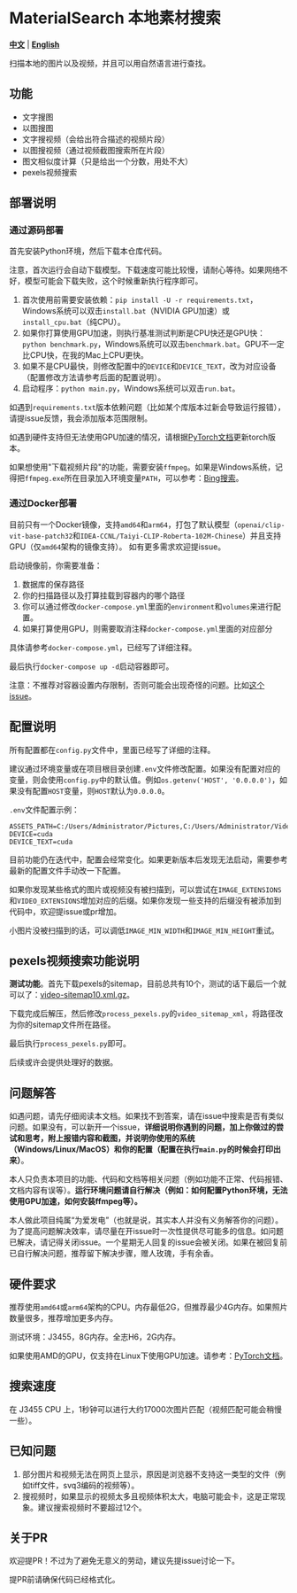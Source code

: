 # MaterialSearch 本地素材搜索

[**中文**](./README.md) | [**English**](./README_EN.md)

扫描本地的图片以及视频，并且可以用自然语言进行查找。

## 功能

- 文字搜图
- 以图搜图
- 文字搜视频（会给出符合描述的视频片段）
- 以图搜视频（通过视频截图搜索所在片段）
- 图文相似度计算（只是给出一个分数，用处不大）
- pexels视频搜索

## 部署说明

### 通过源码部署

首先安装Python环境，然后下载本仓库代码。

注意，首次运行会自动下载模型。下载速度可能比较慢，请耐心等待。如果网络不好，模型可能会下载失败，这个时候重新执行程序即可。

1. 首次使用前需要安装依赖：`pip install -U -r requirements.txt`，Windows系统可以双击`install.bat`（NVIDIA GPU加速）或`install_cpu.bat`（纯CPU）。
2. 如果你打算使用GPU加速，则执行基准测试判断是CPU快还是GPU快：`python benchmark.py`，Windows系统可以双击`benchmark.bat`。GPU不一定比CPU快，在我的Mac上CPU更快。
3. 如果不是CPU最快，则修改配置中的`DEVICE`和`DEVICE_TEXT`，改为对应设备（配置修改方法请参考后面的配置说明）。
4. 启动程序：`python main.py`，Windows系统可以双击`run.bat`。

如遇到`requirements.txt`版本依赖问题（比如某个库版本过新会导致运行报错），请提issue反馈，我会添加版本范围限制。

如遇到硬件支持但无法使用GPU加速的情况，请根据[PyTorch文档](https://pytorch.org/get-started/locally/)更新torch版本。

如果想使用"下载视频片段"的功能，需要安装`ffmpeg`。如果是Windows系统，记得把`ffmpeg.exe`所在目录加入环境变量`PATH`，可以参考：[Bing搜索](https://cn.bing.com/search?q=windows+%E5%A6%82%E4%BD%95%E6%B7%BB%E5%8A%A0+path+%E7%8E%AF%E5%A2%83%E5%8F%98%E9%87%8F)。

### 通过Docker部署

目前只有一个Docker镜像，支持`amd64`和`arm64`，打包了默认模型（`openai/clip-vit-base-patch32`和`IDEA-CCNL/Taiyi-CLIP-Roberta-102M-Chinese`）并且支持GPU（仅`amd64`架构的镜像支持）。 如有更多需求欢迎提issue。

启动镜像前，你需要准备：

1. 数据库的保存路径
2. 你的扫描路径以及打算挂载到容器内的哪个路径
3. 你可以通过修改`docker-compose.yml`里面的`environment`和`volumes`来进行配置。
4. 如果打算使用GPU，则需要取消注释`docker-compose.yml`里面的对应部分

具体请参考`docker-compose.yml`，已经写了详细注释。

最后执行`docker-compose up -d`启动容器即可。

注意：不推荐对容器设置内存限制，否则可能会出现奇怪的问题。比如[这个issue](https://github.com/chn-lee-yumi/MaterialSearch/issues/6)。

## 配置说明

所有配置都在`config.py`文件中，里面已经写了详细的注释。

建议通过环境变量或在项目根目录创建`.env`文件修改配置。如果没有配置对应的变量，则会使用`config.py`中的默认值。例如`os.getenv('HOST', '0.0.0.0')`，如果没有配置`HOST`变量，则`HOST`默认为`0.0.0.0`。

`.env`文件配置示例：

```
ASSETS_PATH=C:/Users/Administrator/Pictures,C:/Users/Administrator/Videos
DEVICE=cuda
DEVICE_TEXT=cuda
```

目前功能仍在迭代中，配置会经常变化。如果更新版本后发现无法启动，需要参考最新的配置文件手动改一下配置。

如果你发现某些格式的图片或视频没有被扫描到，可以尝试在`IMAGE_EXTENSIONS`和`VIDEO_EXTENSIONS`增加对应的后缀。如果你发现一些支持的后缀没有被添加到代码中，欢迎提issue或pr增加。

小图片没被扫描到的话，可以调低`IMAGE_MIN_WIDTH`和`IMAGE_MIN_HEIGHT`重试。

## pexels视频搜索功能说明

**测试功能**。首先下载pexels的sitemap，目前总共有10个，测试的话下最后一个就可以了：[video-sitemap10.xml.gz](https://www.pexels.com/sitemaps/en-US/video-sitemap10.xml.gz)。

下载完成后解压，然后修改`process_pexels.py`的`video_sitemap_xml`，将路径改为你的sitemap文件所在路径。

最后执行`process_pexels.py`即可。

后续或许会提供处理好的数据。

## 问题解答

如遇问题，请先仔细阅读本文档。如果找不到答案，请在issue中搜索是否有类似问题。如果没有，可以新开一个issue，**详细说明你遇到的问题，加上你做过的尝试和思考，附上报错内容和截图，并说明你使用的系统（Windows/Linux/MacOS）和你的配置（配置在执行`main.py`的时候会打印出来）**。

本人只负责本项目的功能、代码和文档等相关问题（例如功能不正常、代码报错、文档内容有误等）。**运行环境问题请自行解决（例如：如何配置Python环境，无法使用GPU加速，如何安装ffmpeg等）。**

本人做此项目纯属“为爱发电”（也就是说，其实本人并没有义务解答你的问题）。为了提高问题解决效率，请尽量在开issue时一次性提供尽可能多的信息。如问题已解决，请记得关闭issue。一个星期无人回复的issue会被关闭。如果在被回复前已自行解决问题，推荐留下解决步骤，赠人玫瑰，手有余香。

## 硬件要求

推荐使用`amd64`或`arm64`架构的CPU。内存最低2G，但推荐最少4G内存。如果照片数量很多，推荐增加更多内存。

测试环境：J3455，8G内存。全志H6，2G内存。

如果使用AMD的GPU，仅支持在Linux下使用GPU加速。请参考：[PyTorch文档](https://pytorch.org/get-started/locally/)。

## 搜索速度

在 J3455 CPU 上，1秒钟可以进行大约17000次图片匹配（视频匹配可能会稍慢一些）。

## 已知问题

1. 部分图片和视频无法在网页上显示，原因是浏览器不支持这一类型的文件（例如tiff文件，svq3编码的视频等）。
2. 搜视频时，如果显示的视频太多且视频体积太大，电脑可能会卡，这是正常现象。建议搜索视频时不要超过12个。

## 关于PR

欢迎提PR！不过为了避免无意义的劳动，建议先提issue讨论一下。

提PR前请确保代码已经格式化。
